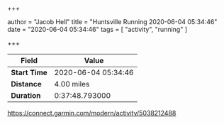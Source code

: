 +++

author = "Jacob Hell"
title = "Huntsville Running 2020-06-04 05:34:46"
date = "2020-06-04 05:34:46"
tags = [
    "activity", "running"
]

+++

<!--more-->

|Field  |Value  |
|--- | --- |
|**Start Time**|2020-06-04 05:34:46|
|**Distance**|4.00 miles|
|**Duration**|0:37:48.793000|

https://connect.garmin.com/modern/activity/5038212488